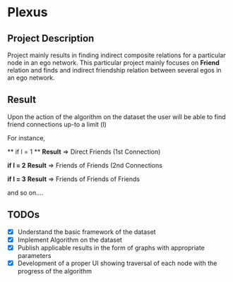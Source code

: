 # Plexus #

## Project Description ##
Project mainly results in finding indirect composite relations for a particular node in an ego network.
This particular project mainly focuses on **Friend** relation and finds and indirect friendship relation between several egos in an ego network.

## Result ##
Upon the action of the algorithm on the dataset the user will be able to find friend connections up-to a limit (l)

For instance,

** if l = 1 **
   **Result** => Direct Friends (1st Connection)

**if l = 2**
  **Result** => Friends of Friends (2nd Connections
  
**if l = 3**
  **Result** => Friends of Friends of Friends

and so on....

## TODOs ##

- [x] Understand the basic framework of the dataset
- [x] Implement Algorithm on the dataset
- [x] Publish applicable results in the form of graphs with appropriate parameters
- [x] Development of a proper UI showing traversal of each node with the progress of the algorithm 
